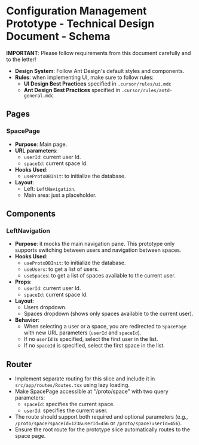 # Configuration Management Prototype - Technical Design Document - Schema

**IMPORTANT**: Please follow requirements from this document carefully and to the letter!

- **Design System**: Follow Ant Design's default styles and components.
- **Rules**: when implementing UI, make sure to follow rules: 
  - **UI Design Best Practices** specified in `.cursor/rules/ui.mdc` 
  - **Ant Design Best Practices** specified in `.cursor/rules/antd-general.mdc`

## Pages

### SpacePage

- **Purpose**: Main page.
- **URL parameters**:
  * `userId`: current user Id.
  * `spaceId`: current space Id.
- **Hooks Used**:
  * `useProtoDBInit`: to initialize the database.
- **Layout**:
  - Left: `LeftNavigation`.
  - Main area: just a placeholder.

## Components

### LeftNavigation

- **Purpose**: it mocks the main navigation pane. This prototype only supports switching between users and navigation between spaces.
- **Hooks Used**:
  * `useProtoDBInit`: to initialize the database.
  * `useUsers`: to get a list of users.
  * `useSpaces`: to get a list of spaces available to the current user.
- **Props**:
  * `userId`: current user Id.
  * `spaceId`: current space Id.
- **Layout**:
  - Users dropdown.
  - Spaces dropdown (shows only spaces available to the current user).
- **Behavior**:
  - When selecting a user or a space, you are redirected to `SpacePage` with new URL parameters (`userId` and `spaceId`).
  - If no `userId` is specified, select the first user in the list.
  - If no `spaceId` is specified, select the first space in the list.

## Router

- Implement separate routing for this slice and include it in `src/app/routes/Routes.tsx` using lazy loading.
- Make SpacePage accessible at "/proto/space" with two query parameters:
  * `spaceId`: specifies the current space.
  * `userId`: specifies the current user.
- The route should support both required and optional parameters (e.g., `/proto/space?spaceId=123&userId=456` or `/proto/space?userId=456`).
- Ensure the root route for the prototype slice automatically routes to the space page.
